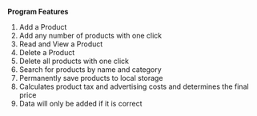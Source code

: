 **Program Features**
1. Add a Product
2. Add any number of products with one click
3. Read and View a Product
4. Delete a Product
5. Delete all products with one click
6. Search for products by name and category
7. Permanently save products to local storage
8. Calculates product tax and advertising costs and determines the final price
9. Data will only be added if it is correct

